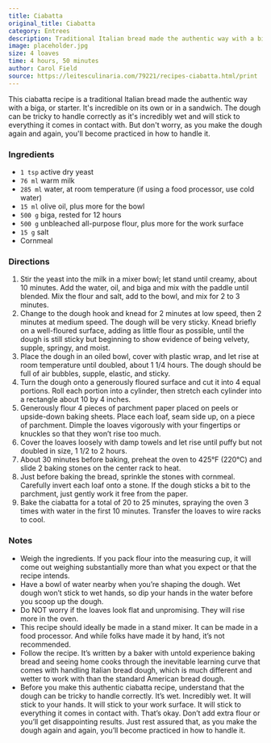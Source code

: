 ```yaml
---
title: Ciabatta
original_title: Ciabatta
category: Entrees
description: Traditional Italian bread made the authentic way with a biga, or starter. It's incredible on its own or in a sandwich.
image: placeholder.jpg
size: 4 loaves
time: 4 hours, 50 minutes
author: Carol Field
source: https://leitesculinaria.com/79221/recipes-ciabatta.html/print
---
```


This ciabatta recipe is a traditional Italian bread made the authentic way with a biga, or starter. It's incredible on its own or in a sandwich. The dough can be tricky to handle correctly as it's incredibly wet and will stick to everything it comes in contact with. But don't worry, as you make the dough again and again, you'll become practiced in how to handle it.

### Ingredients

* `1 tsp` active dry yeast
* `76 ml` warm milk
* `285 ml` water, at room temperature (if using a food processor, use cold water)
* `15 ml` olive oil, plus more for the bowl
* `500 g` biga, rested for 12 hours
* `500 g` unbleached all-purpose flour, plus more for the work surface
* `15 g` salt
* Cornmeal

### Directions

1. Stir the yeast into the milk in a mixer bowl; let stand until creamy, about 10 minutes. Add the water, oil, and biga and mix with the paddle until blended. Mix the flour and salt, add to the bowl, and mix for 2 to 3 minutes. 
2. Change to the dough hook and knead for 2 minutes at low speed, then 2 minutes at medium speed. The dough will be very sticky. Knead briefly on a well-floured surface, adding as little flour as possible, until the dough is still sticky but beginning to show evidence of being velvety, supple, springy, and moist.
3. Place the dough in an oiled bowl, cover with plastic wrap, and let rise at room temperature until doubled, about 1 1/4 hours. The dough should be full of air bubbles, supple, elastic, and sticky.
4. Turn the dough onto a generously floured surface and cut it into 4 equal portions. Roll each portion into a cylinder, then stretch each cylinder into a rectangle about 10 by 4 inches.
5. Generously flour 4 pieces of parchment paper placed on peels or upside-down baking sheets. Place each loaf, seam side up, on a piece of parchment. Dimple the loaves vigorously with your fingertips or knuckles so that they won’t rise too much.
6. Cover the loaves loosely with damp towels and let rise until puffy but not doubled in size, 1 1/2 to 2 hours.
7. About 30 minutes before baking, preheat the oven to 425°F (220°C) and slide 2 baking stones on the center rack to heat.
8. Just before baking the bread, sprinkle the stones with cornmeal. Carefully invert each loaf onto a stone. If the dough sticks a bit to the parchment, just gently work it free from the paper.
9. Bake the ciabatta for a total of 20 to 25 minutes, spraying the oven 3 times with water in the first 10 minutes. Transfer the loaves to wire racks to cool.

### Notes

* Weigh the ingredients. If you pack flour into the measuring cup, it will come out weighing substantially more than what you expect or that the recipe intends.
* Have a bowl of water nearby when you’re shaping the dough. Wet dough won’t stick to wet hands, so dip your hands in the water before you scoop up the dough.
* Do NOT worry if the loaves look flat and unpromising. They will rise more in the oven.
* This recipe should ideally be made in a stand mixer. It can be made in a food processor. And while folks have made it by hand, it’s not recommended.
* Follow the recipe. It’s written by a baker with untold experience baking bread and seeing home cooks through the inevitable learning curve that comes with handling Italian bread dough, which is much different and wetter to work with than the standard American bread dough.
* Before you make this authentic ciabatta recipe, understand that the dough can be tricky to handle correctly. It’s wet. Incredibly wet. It will stick to your hands. It will stick to your work surface. It will stick to everything it comes in contact with. That’s okay. Don’t add extra flour or you’ll get disappointing results. Just rest assured that, as you make the dough again and again, you’ll become practiced in how to handle it.